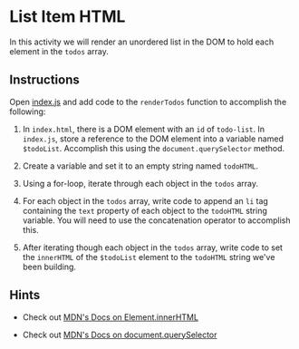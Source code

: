 # List Item HTML

In this activity we will render an unordered list in the DOM to hold each element in the `todos` array.

## Instructions

Open [index.js](Unsolved/index.js) and add code to the `renderTodos` function to accomplish the following:

1. In `index.html`, there is a DOM element with an `id` of `todo-list`. In `index.js`, store a reference to the DOM element into a variable named `$todoList`. Accomplish this using the `document.querySelector` method. 

2. Create a variable and set it to an empty string named `todoHTML`.

3. Using a for-loop, iterate through each object in the `todos` array.

4. For each object in the `todos` array, write code to append an `li` tag containing the `text` property of each object to the `todoHTML` string variable. You will need to use the concatenation operator to accomplish this.

5. After iterating though each object in the `todos` array, write code to set the `innerHTML` of the `$todoList` element to the `todoHTML` string we've been building. 

## Hints

* Check out [MDN's Docs on Element.innerHTML](https://developer.mozilla.org/en-US/docs/Web/API/Element/innerHTML)

* Check out [MDN's Docs on document.querySelector](https://developer.mozilla.org/en-US/docs/Web/API/Document/querySelector)
